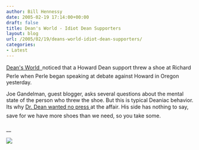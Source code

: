 ```yaml
---
author: Bill Hennessy
date: 2005-02-19 17:14:00+00:00
draft: false
title: Dean's World - Idiot Dean Supporters
layout: blog
url: /2005/02/19/deans-world-idiot-dean-supporters/
categories:
- Latest
---
```


[Dean's World  ](https://www.deanesmay.com/posts/1108836309.shtml)noticed that a Howard Dean support threw a shoe at Richard Perle when Perle began speaking at debate against Howard in Oregon yesterday.




Joe Gandelman, guest blogger, asks several questions about the mental state of the person who threw the shoe. But this is typical Deaniac behavior. Its why [Dr. Dean wanted no press ](https://blog.billhennessy.com/blogs/hennessys_view/archive/2005/02/17/1113.aspx)at the affair. His side has nothing to say, save for we have more shoes than we need, so you take some. 







__

![](https://blog.billhennessy.com/aggbug.aspx?PostID=1130)

